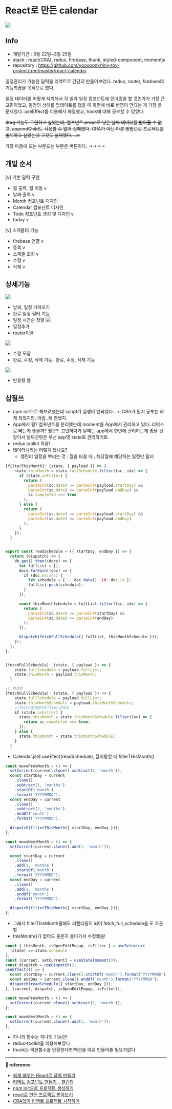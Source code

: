 # React로 만든 calendar

![](https://images.velog.io/images/ouo_yoonk/post/aebdfe30-0640-41de-8e67-beb44a0707e2/caleandar.PNG)

## Info

- 개발기간 : 3월 22일~3월 25일
- stack : react(CRA), redux, firebase, thunk, styled-component, momentjs
- repository : https://github.com/yooooonk/tiny-toy-project/tree/master/react-calendar

일정관리가 가능한 달력을 리액트로 간단히 만들어보았다. redux, router, firebase의 기능학습을 목적으로 했다.

일정 데이터를 어떻게 처리해서 각 일과 일정 컴포넌트에 렌더링을 할 것인가가 가장 큰 고민이었고, 일정의 상태를 업데이트를 했을 때 화면에 바로 반영이 안되는 게 가장 큰 문제였다. useEffect를 이용해서 해결했고, hook에 대해 공부할 수 있었다.

~~drag 기능도 구현하고 싶었는데, 컴포넌트 props로 넣은 날짜 데이터를 받아올 수 없고, appendChild도 사용할 수 없어 실패했다. CRA가 아닌 다른 방법으로 프로젝트를 빌드하고 싶었는데 그것도 실패했다....ㅠ~~

가장 마음에 드는 부분드는 부분은 버튼이다. ㅋㅋㅋㅋ

## 개발 순서

[v] 기본 달력 구현

- 월 출력, 월 이동 v
- 날짜 출력 v
- Month 컴포넌트 디자인
- Calendar 컴포넌트 디자인
- Todo 컴포넌트 생성 및 디자인 v
- today v

[v] 스케줄러 기능

- firebase 연결 v
- 등록 v
- 스케줄 조회 v
- 수정 v
- 삭제 v

## 상세기능

![](https://images.velog.io/images/ouo_yoonk/post/464f3cf9-c2da-4c4c-944f-db879a0aa810/calendar.gif)

- 날짜, 일정 가져오기
- 완료 일정 필터 기능
- 일정 시간순 정렬
  ![](https://images.velog.io/images/ouo_yoonk/post/cd5af383-2eb3-40ae-98cb-a3dd880b3b1a/calendar2.gif)
- 일정추가
- router이용

![](https://images.velog.io/images/ouo_yoonk/post/21e69ea9-8069-40b7-b022-dc57c8f0d8b2/calendar3.gif)

- 수정 모달
- 완료, 수정, 삭제 기능- 완료, 수정, 삭제 기능

![](https://images.velog.io/images/ouo_yoonk/post/d22e0ecc-630f-4065-88ef-73d4adbaa61e/calendar4.gif)

- 반응형 웹

## 삽질쓰

- npm init으로 해보려했는데 script가 실행이 안되었다...ㅜ CRA가 뭔지 공부는 하게 되었지만..아쉽..왜 안됐지.
- App에서 월? 컴포넌트를 분리했는데 moment를 App에서 관리하고 있다..리덕스로 빼는게 좋을까? 월은?..고민하다가 날짜는 app에서 한번에 관리하는게 좋을 것 같아서 날짜관련은 우선 app엣 state로 관리하기로.
- redux toolkit 적용!
- 데이터처리는 어떻게 했나요?
  - 캘린더 일정을 뿌리는 것 : 월을 바꿀 때 , 해당월에 해당하는 일정만 필터

```javascript
[filterThisMonth]: (state, { payload }) => {
    state.thisMonth = state.fullSchedule.filter((sc, idx) => {
      if (state.isFilter) {
        return (
          parseInt(sc.date) >= parseInt(payload.startDay) &&
          parseInt(sc.date) <= parseInt(payload.endDay) &&
          sc.completed === true
        );
      } else {
        return (
          parseInt(sc.date) >= parseInt(payload.startDay) &&
          parseInt(sc.date) <= parseInt(payload.endDay)
        );
      }
    });
  }


export const readSchedule = ({ startDay, endDay }) => {
  return (dispatch) => {
    db.get().then((docs) => {
      let fullList = [];
      docs.forEach((doc) => {
        if (doc.exists) {
          let schedule = { ...doc.data(), id: doc.id };
          fullList.push(schedule);
        }
      });

      const thisMonthSchedule = fullList.filter((sc, idx) => {
        return (
          parseInt(sc.date) >= parseInt(startDay) &&
          parseInt(sc.date) <= parseInt(endDay)
        );
      });

      dispatch(fetchFullSchedule({ fullList, thisMonthSchedule }));
    });
  };
};


[fetchFullSchedule]: (state, { payload }) => {
    state.fullSchedule = payload.fullList;
    state.thisMonth = payload.thisMonth;
  }
```

```javascript
// 변경후
[fetchFullSchedule]: (state, { payload }) => {
    state.fullSchedule = payload.fullList;
    state.thisMonthSchedule = payload.thisMonthSchedule;
    //fetch할때부터filter상태로
    if (state.isFilter) {
      state.thisMonth = state.thisMonthSchedule.filter((sc) => {
        return sc.completed === true;
      });
    } else {
      state.thisMonth = state.thisMonthSchedule;
    }
  }

```

- Calendar.js에 useEfect(readSchedule), 월이동할 때 filterTHisMonth()

```javascript
const movePrevMonth = () => {
  setCurrent(current.clone().subtract(1, 'month'));
  const startDay = current
    .clone()
    .subtract(1, 'months')
    .startOf('month')
    .format('YYYYMMDD');
  const endDay = current
    .clone()
    .subtract(1, 'months')
    .endOf('month')
    .format('YYYYMMDD');

  dispatch(filterThisMonth({ startDay, endDay }));
};

const moveNextMonth = () => {
  setCurrent(current.clone().add(1, 'month'));

  const startDay = current
    .clone()
    .add(1, 'months')
    .startOf('month')
    .format('YYYYMMDD');
  const endDay = current
    .clone()
    .add(1, 'months')
    .endOf('month')
    .format('YYYYMMDD');

  dispatch(filterThisMonth({ startDay, endDay }));
};
```

- 그래서 filterThisMonth를해도 리렌더링이 되어 fetch_full_schedule을 도 호출함
- thisMonth()가 없어도 충분히 돌아가서 수정했음!

```javascript
const { thisMonth, isOpenEditPopup, isFilter } = useSelector(
  (state) => state.schedule
);
const [current, setCurrent] = useState(moment());
const dispatch = useDispatch();
useEffect(() => {
  const startDay = current.clone().startOf('month').format('YYYYMMDD');
  const endDay = current.clone().endOf('month').format('YYYYMMDD');
  dispatch(readSchedule({ startDay, endDay }));
}, [current, dispatch, isOpenEditPopup, isFilter]);

const movePrevMonth = () => {
  setCurrent(current.clone().subtract(1, 'month'));
};

const moveNextMonth = () => {
  setCurrent(current.clone().add(1, 'month'));
};
```

- 하나의 함수는 하나의 기능만!
- redux-toolkit을 이용해보았다
- thunk는 액션함수를 반환한다!!!!액션을 따로 만들어줄 필요가없다

---

**&#128209; reference**

- [쉽게 배우는 React로 달력 만들기](https://www.yeolceo.com/69)
- [리액트 컴포넌트 만들기 - 캘린더](https://velog.io/@zynkn/%EB%A6%AC%EC%95%A1%ED%8A%B8-%EC%BB%B4%ED%8F%AC%EB%84%8C%ED%8A%B8-%EB%A7%8C%EB%93%A4%EA%B8%B0-%EC%BA%98%EB%A6%B0%EB%8D%94#5-redux-%EC%8A%A4%ED%86%A0%EC%96%B4-%EB%A7%8C%EB%93%A4%EA%B8%B0)
- [npm init으로 프로젝트 생성하기](http://www.devkuma.com/books/pages/1054)
- [react로 만든 프로젝트 톺아보기](https://jeonghwan-kim.github.io/2018/07/16/react-app-overview.html)
- [CRA없이 리액트 프로젝트 시작하기](https://medium.com/@_diana_lee/cra%EC%97%86%EC%9D%B4-%EB%A6%AC%EC%95%A1%ED%8A%B8-%ED%94%84%EB%A1%9C%EC%A0%9D%ED%8A%B8-%EC%8B%9C%EC%9E%91%ED%95%98%EA%B8%B0-feat-%EC%9B%B9%ED%8C%A9-%EB%B0%94%EB%B2%A8-74f5bc3c5da1)
